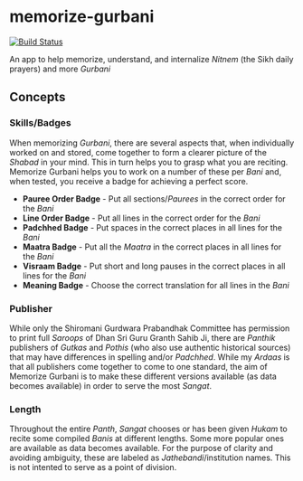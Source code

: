 # memorize-gurbani
[![Build Status](https://travis-ci.org/navdeepsinghkhalsa/memorize-gurbani.svg?branch=master)](https://travis-ci.org/navdeepsinghkhalsa/memorize-gurbani)

An app to help memorize, understand, and internalize *Nitnem* (the Sikh daily prayers) and more *Gurbani*

## Concepts
### Skills/Badges
When memorizing *Gurbani*, there are several aspects that, when individually worked on and stored, come together to form a clearer picture of the *Shabad* in your mind. This in turn helps you to grasp what you are reciting. Memorize Gurbani helps you to work on a number of these per *Bani* and, when tested, you receive a badge for achieving a perfect score.

* **Pauree Order Badge** - Put all sections/*Paurees* in the correct order for the *Bani*
* **Line Order Badge** - Put all lines in the correct order for the *Bani*
* **Padchhed Badge** - Put spaces in the correct places in all lines for the *Bani*
* **Maatra Badge** - Put all the *Maatra* in the correct places in all lines for the *Bani*
* **Visraam Badge** - Put short and long pauses in the correct places in all lines for the *Bani*
* **Meaning Badge** - Choose the correct translation for all lines in the *Bani*

### Publisher
While only the Shiromani Gurdwara Prabandhak Committee has permission to print full *Saroops* of Dhan Sri Guru Granth Sahib Ji, there are *Panthik* publishers of *Gutkas* and *Pothis* (who also use authentic historical sources) that may have differences in spelling and/or *Padchhed*. While my *Ardaas* is that all publishers come together to come to one standard, the aim of Memorize Gurbani is to make these different versions available (as data becomes available) in order to serve the most *Sangat*.

### Length
Throughout the entire *Panth*, *Sangat* chooses or has been given *Hukam* to recite some compiled *Banis* at different lengths. Some more popular ones are available as data becomes available. For the purpose of clarity and avoiding ambiguity, these are labeled as *Jathebandi*/institution names. This is not intented to serve as a point of division.